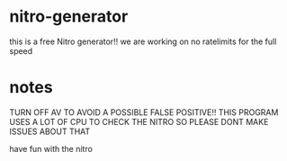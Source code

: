 # nitro-generator
this is a free Nitro generator!! we are working on no ratelimits for the full speed
 # notes
 TURN OFF AV TO AVOID A POSSIBLE FALSE POSITIVE!! 
 THIS PROGRAM USES A LOT OF CPU TO CHECK THE NITRO SO PLEASE DONT MAKE ISSUES ABOUT THAT

have fun with the nitro 
